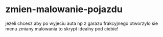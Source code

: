 # zmien-malowanie-pojazdu
jezeli chcesz aby po wyjeciu auta np z garazu frakcyjnego otworzylo sie menu zmiany malowania to skrypt idealny pod ciebie!
